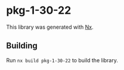 # pkg-1-30-22

This library was generated with [Nx](https://nx.dev).

## Building

Run `nx build pkg-1-30-22` to build the library.
